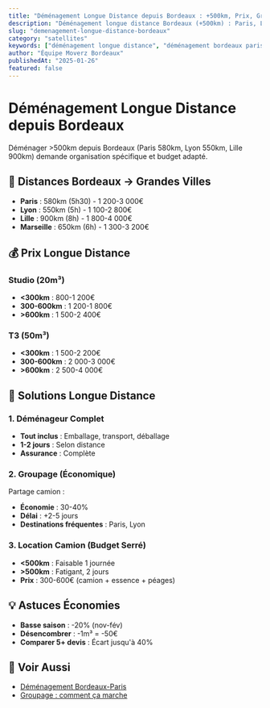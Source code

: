```yaml
---
title: "Déménagement Longue Distance depuis Bordeaux : +500km, Prix, Groupage"
description: "Déménagement longue distance Bordeaux (+500km) : Paris, Lyon, Lille. Prix 1500-4000€, groupage économique, timing 1-2 jours. Conseils organisation."
slug: "demenagement-longue-distance-bordeaux"
category: "satellites"
keywords: ["déménagement longue distance", "déménagement bordeaux paris", "déménagement bordeaux lyon", "groupage longue distance", "déménageur national"]
author: "Équipe Moverz Bordeaux"
publishedAt: "2025-01-26"
featured: false
---
```


# Déménagement Longue Distance depuis Bordeaux

Déménager >500km depuis Bordeaux (Paris 580km, Lyon 550km, Lille 900km) demande organisation spécifique et budget adapté.

## 📏 Distances Bordeaux → Grandes Villes

- **Paris** : 580km (5h30) - 1 200-3 000€
- **Lyon** : 550km (5h) - 1 100-2 800€
- **Lille** : 900km (8h) - 1 800-4 000€
- **Marseille** : 650km (6h) - 1 300-3 200€

## 💰 Prix Longue Distance

### Studio (20m³)
- **<300km** : 800-1 200€
- **300-600km** : 1 200-1 800€
- **>600km** : 1 500-2 400€

### T3 (50m³)
- **<300km** : 1 500-2 200€
- **300-600km** : 2 000-3 000€
- **>600km** : 2 500-4 000€

## 🚛 Solutions Longue Distance

### 1. Déménageur Complet
- **Tout inclus** : Emballage, transport, déballage
- **1-2 jours** : Selon distance
- **Assurance** : Complète

### 2. Groupage (Économique)
Partage camion :
- **Économie** : 30-40%
- **Délai** : +2-5 jours
- **Destinations fréquentes** : Paris, Lyon

### 3. Location Camion (Budget Serré)
- **<500km** : Faisable 1 journée
- **>500km** : Fatigant, 2 jours
- **Prix** : 300-600€ (camion + essence + péages)

## 💡 Astuces Économies

- **Basse saison** : -20% (nov-fév)
- **Désencombrer** : -1m³ = -50€
- **Comparer 5+ devis** : Écart jusqu'à 40%

## 🔗 Voir Aussi

- [Déménagement Bordeaux-Paris](/blog/satellites/demenagement-bordeaux-paris-prix)
- [Groupage : comment ça marche](/blog/satellites/groupage-demenagement-bordeaux)

